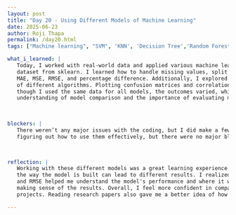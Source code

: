 ```yaml
---
layout: post
title: "Day 20 - Using Different Models of Machine Learning"
date: 2025-06-23
author: Roji Thapa
permalink: /day20.html
tags: ["Machine learning", "SVM", 'KNN', 'Decision Tree','Random Forest']

what_i_learned: |
   Today, I worked with real-world data and applied various machine learning models such as SVM, KNN, Decision Trees, and Random Forest. I used the breast cancer
   dataset from sklearn. I learned how to handle missing values, split the data into features and target variables, and compute various metrics such as accuracy,
   MAE, MSE, RMSE, and percentage difference. Additionally, I explored the time taken to train and test each model, which highlighted the computational efficiency
   of different algorithms. Plotting confusion matrices and correlation matrices helped me visualize the models' performance and understand the results better. Even
   though I used the same data for all models, the outcomes varied, which shows how different algorithms can have different results. This exercise gave me a deeper
   understanding of model comparison and the importance of evaluating multiple metrics.
 

  
blockers: |
   There weren’t any major issues with the coding, but I did make a few typos that caused some errors. Another challenge was understanding the different models and 
   figuring out how to use them effectively, but there were no major blockers.
   


reflection: |
   Working with these different models was a great learning experience. It gave me a chance to understand how each algorithm works and how small changes in data or
   the way the model is built can lead to different results. I realized that while accuracy is important, it’s not the only thing to look at. Other metrics like MSE 
   and RMSE helped me understand the model's performance and where it was making errors. I also saw how helpful tools like confusion and correlation matrices are in 
   making sense of the results. Overall, I feel more confident in comparing and evaluating different models, and I’m excited to use this knowledge in future 
   projects. Reading research papers also gave me a better idea of how these models are used in real-life problems.

---
```

